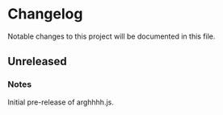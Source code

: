 # Changelog

Notable changes to this project will be documented in this file.

## Unreleased

### Notes

Initial pre-release of arghhhh.js.
